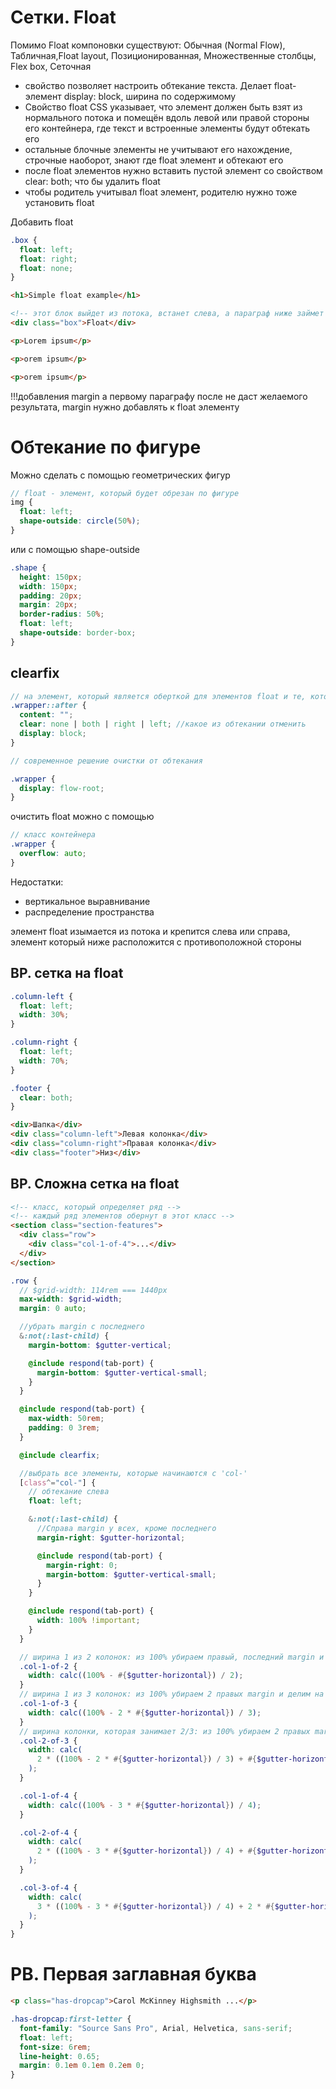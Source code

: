 <!-- Сетки. Float ---------------------------------------------------------------------------------------------------------------------------->

# Сетки. Float

Помимо Float компоновки существуют: Обычная (Normal Flow), Табличная,Float layout, Позиционированная, Множественные столбцы, Flex box, Сеточная

- свойство позволяет настроить обтекание текста. Делает float-элемент display: block, ширина по содержимому
- Свойство float CSS указывает, что элемент должен быть взят из нормального потока и помещён вдоль левой или правой стороны его контейнера, где текст и встроенные элементы будут обтекать его
- остальные блочные элементы не учитывают его нахождение, строчные наоборот, знают где float элемент и обтекают его
- после float элементов нужно вставить пустой элемент со свойством clear: both; что бы удалить float
- чтобы родитель учитывал float элемент, родителю нужно тоже установить float

Добавить float

```css
.box {
  float: left;
  float: right;
  float: none;
}
```

```html
<h1>Simple float example</h1>

<!-- этот блок выйдет из потока, встанет слева, а параграф ниже займет пространство справа -->
<div class="box">Float</div>

<p>Lorem ipsum</p>

<p>orem ipsum</p>

<p>orem ipsum</p>
```

!!!добавления margin а первому параграфу после не даст желаемого результата, margin нужно добавлять к float элементу

# Обтекание по фигуре

Можно сделать с помощью геометрических фигур

```scss
// float - элемент, который будет обрезан по фигуре
img {
  float: left;
  shape-outside: circle(50%);
}
```

или с помощью shape-outside

```scss
.shape {
  height: 150px;
  width: 150px;
  padding: 20px;
  margin: 20px;
  border-radius: 50%;
  float: left;
  shape-outside: border-box;
}
```

## clearfix

```scss
// на элемент, который является оберткой для элементов float и те, которые должны обтекать
.wrapper::after {
  content: "";
  clear: none | both | right | left; //какое из обтекании отменить
  display: block;
}

// современное решение очистки от обтекания

.wrapper {
  display: flow-root;
}
```

очистить float можно с помощью

```scss
// класс контейнера
.wrapper {
  overflow: auto;
}
```

Недостатки:

- вертикальное выравнивание
- распределение пространства

элемент float изымается из потока и крепится слева или справа, элемент который ниже расположится с противоположной стороны

## BP. сетка на float

```scss
.column-left {
  float: left;
  width: 30%;
}

.column-right {
  float: left;
  width: 70%;
}

.footer {
  clear: both;
}
```

```html
<div>Шапка</div>
<div class="column-left">Левая колонка</div>
<div class="column-right">Правая колонка</div>
<div class="footer">Низ</div>
```

## BP. Сложна сетка на float

```html
<!-- класс, который определяет ряд -->
<!-- каждый ряд элементов обернут в этот класс -->
<section class="section-features">
  <div class="row">
    <div class="col-1-of-4">...</div>
  </div>
</section>
```

```scss
.row {
  // $grid-width: 114rem === 1440px
  max-width: $grid-width;
  margin: 0 auto;

  //убрать margin с последнего
  &:not(:last-child) {
    margin-bottom: $gutter-vertical;

    @include respond(tab-port) {
      margin-bottom: $gutter-vertical-small;
    }
  }

  @include respond(tab-port) {
    max-width: 50rem;
    padding: 0 3rem;
  }

  @include clearfix;

  //выбрать все элементы, которые начинаются с 'col-'
  [class^="col-"] {
    // обтекание слева
    float: left;

    &:not(:last-child) {
      //Справа margin у всех, кроме последнего
      margin-right: $gutter-horizontal;

      @include respond(tab-port) {
        margin-right: 0;
        margin-bottom: $gutter-vertical-small;
      }
    }

    @include respond(tab-port) {
      width: 100% !important;
    }
  }

  // ширина 1 из 2 колонок: из 100% убираем правый, последний margin и делим на 2
  .col-1-of-2 {
    width: calc((100% - #{$gutter-horizontal}) / 2);
  }
  // ширина 1 из 3 колонок: из 100% убираем 2 правых margin и делим на 3
  .col-1-of-3 {
    width: calc((100% - 2 * #{$gutter-horizontal}) / 3);
  }
  // ширина колонки, которая занимает 2/3: из 100% убираем 2 правых margin и делим на 3
  .col-2-of-3 {
    width: calc(
      2 * ((100% - 2 * #{$gutter-horizontal}) / 3) + #{$gutter-horizontal}
    );
  }

  .col-1-of-4 {
    width: calc((100% - 3 * #{$gutter-horizontal}) / 4);
  }

  .col-2-of-4 {
    width: calc(
      2 * ((100% - 3 * #{$gutter-horizontal}) / 4) + #{$gutter-horizontal}
    );
  }

  .col-3-of-4 {
    width: calc(
      3 * ((100% - 3 * #{$gutter-horizontal}) / 4) + 2 * #{$gutter-horizontal}
    );
  }
}
```

# PB. Первая заглавная буква

```html
<p class="has-dropcap">Carol McKinney Highsmith ...</p>
```

```scss
.has-dropcap:first-letter {
  font-family: "Source Sans Pro", Arial, Helvetica, sans-serif;
  float: left;
  font-size: 6rem;
  line-height: 0.65;
  margin: 0.1em 0.1em 0.2em 0;
}
```
